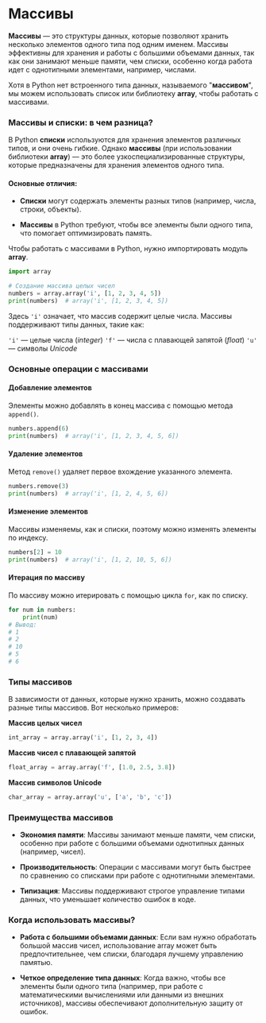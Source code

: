 # Массивы

**Массивы** — это структуры данных, которые позволяют хранить несколько элементов одного типа под одним именем. Массивы эффективны для хранения и работы с большими объемами данных, так как они занимают меньше памяти, чем списки, особенно когда работа идет с однотипными элементами, например, числами.

Хотя в Python нет встроенного типа данных, называемого "**массивом**", мы можем использовать список или библиотеку **array**, чтобы работать с массивами.

### Массивы и списки: в чем разница?

В Python **списки** используются для хранения элементов различных типов, и они очень гибкие. Однако **массивы** (при использовании библиотеки **array**) — это более узкоспециализированные структуры, которые предназначены для хранения элементов одного типа.

#### Основные отличия:

- **Списки** могут содержать элементы разных типов (например, числа, строки, объекты).

- **Массивы** в Python требуют, чтобы все элементы были одного типа, что помогает оптимизировать память.

Чтобы работать с массивами в Python, нужно импортировать модуль **array**.

```python
import array

# Создание массива целых чисел
numbers = array.array('i', [1, 2, 3, 4, 5])
print(numbers)  # array('i', [1, 2, 3, 4, 5])
```

Здесь `'i'` означает, что массив содержит целые числа. Массивы поддерживают типы данных, такие как:

`'i'` — целые числа (*integer*)
`'f'` — числа с плавающей запятой (*float*)
`'u'` — символы *Unicode*

### Основные операции с массивами

#### Добавление элементов

Элементы можно добавлять в конец массива с помощью метода `append()`.

```python
numbers.append(6)
print(numbers)  # array('i', [1, 2, 3, 4, 5, 6])
```

#### Удаление элементов

Метод `remove()` удаляет первое вхождение указанного элемента.

```python
numbers.remove(3)
print(numbers)  # array('i', [1, 2, 4, 5, 6])
```

#### Изменение элементов

Массивы изменяемы, как и списки, поэтому можно изменять элементы по индексу.

```python
numbers[2] = 10
print(numbers)  # array('i', [1, 2, 10, 5, 6])
```

#### Итерация по массиву

По массиву можно итерировать с помощью цикла `for`, как по списку.

```python
for num in numbers:
    print(num)
# Вывод:
# 1
# 2
# 10
# 5
# 6
```

### Типы массивов

В зависимости от данных, которые нужно хранить, можно создавать разные типы массивов. Вот несколько примеров:

**Массив целых чисел**

```python
int_array = array.array('i', [1, 2, 3, 4])
```

**Массив чисел с плавающей запятой**

```python
float_array = array.array('f', [1.0, 2.5, 3.8])
```

**Массив символов Unicode**

```python
char_array = array.array('u', ['a', 'b', 'c'])
```

### Преимущества массивов

- **Экономия памяти**: Массивы занимают меньше памяти, чем списки, особенно при работе с большими объемами однотипных данных (например, чисел).

- **Производительность**: Операции с массивами могут быть быстрее по сравнению со списками при работе с однотипными элементами.

- **Типизация**: Массивы поддерживают строгое управление типами данных, что уменьшает количество ошибок в коде.

### Когда использовать массивы?

- **Работа с большими объемами данных**: Если вам нужно обработать большой массив чисел, использование array может быть предпочтительнее, чем списки, благодаря лучшему управлению памятью.

- **Четкое определение типа данных**: Когда важно, чтобы все элементы были одного типа (например, при работе с математическими вычислениями или данными из внешних источников), массивы обеспечивают дополнительную защиту от ошибок.
